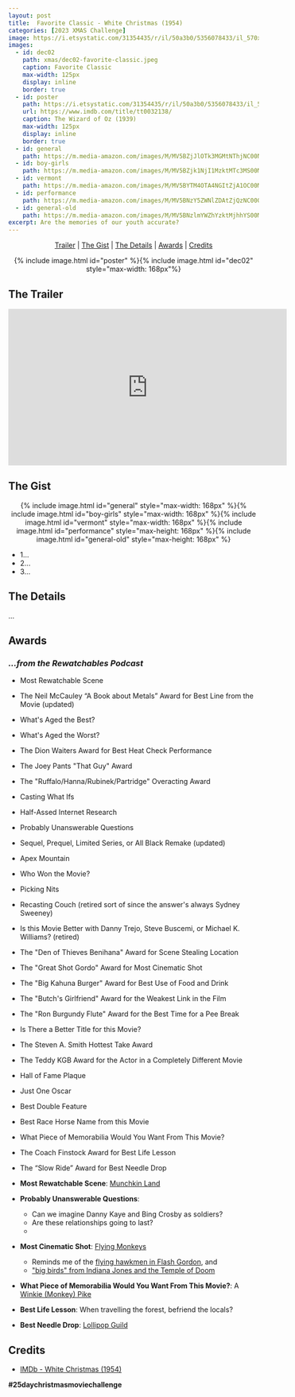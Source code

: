 ```yaml
---
layout: post
title:  Favorite Classic - White Christmas (1954)
categories: [2023 XMAS Challenge]
image: https://i.etsystatic.com/31354435/r/il/50a3b0/5356078433/il_570xN.5356078433_ml1j.jpg
images:
  - id: dec02
    path: xmas/dec02-favorite-classic.jpeg
    caption: Favorite Classic
    max-width: 125px
    display: inline
    border: true
  - id: poster
    path: https://i.etsystatic.com/31354435/r/il/50a3b0/5356078433/il_570xN.5356078433_ml1j.jpg
    url: https://www.imdb.com/title/tt0032138/
    caption: The Wizard of Oz (1939)
    max-width: 125px
    display: inline
    border: true
  - id: general
    path: https://m.media-amazon.com/images/M/MV5BZjJlOTk3MGMtNThjNC00NTNiLTllZDMtYzEyZjYxNWJhNzMxXkEyXkFqcGdeQXVyMTI3MDk3MzQ@._V1_FMjpg_UX1216_.jpg
  - id: boy-girls
    path: https://m.media-amazon.com/images/M/MV5BZjk1NjI1MzktMTc3MS00MjNkLTg5MDQtMTk2MWNiYWQ1MTM3XkEyXkFqcGdeQXVyOTc5MDI5NjE@._V1_FMjpg_UX1920_.jpg
  - id: vermont
    path: https://m.media-amazon.com/images/M/MV5BYTM4OTA4NGItZjA1OC00MTg4LWFhNmQtZTg2NjkxOTIyYjRiXkEyXkFqcGdeQXVyOTc5MDI5NjE@._V1_FMjpg_UX1920_.jpg
  - id: performance
    path: https://m.media-amazon.com/images/M/MV5BNzY5ZWNlZDAtZjQzNC00ODIwLWI5YzktNmI2YjMwYWJkNjhlXkEyXkFqcGdeQXVyOTc5MDI5NjE@._V1_FMjpg_UX1920_.jpg
  - id: general-old
    path: https://m.media-amazon.com/images/M/MV5BNzlmYWZhYzktMjhhYS00MmVmLTgwYWItY2UwZjlkY2ZhMDIxXkEyXkFqcGdeQXVyOTc5MDI5NjE@._V1_FMjpg_UX1920_.jpg
excerpt: Are the memories of our youth accurate?
---
```


<div style="text-align: center">
  <p><a href="#the-trailer">Trailer</a> | <a href="#the-gist">The Gist</a> | <a href="#the-details">The Details</a> | <a href="#awards">Awards</a> | <a href="#credits">Credits</a></p>
  <p>{% include image.html id="poster" %}{% include image.html id="dec02" style="max-width: 168px"%}</p>
</div>

## The Trailer 

<div style="text-align: center">
  <iframe width="560" height="315" src="https://www.youtube.com/embed/4K2C0gcEV3Q?si=qW6vs9VK5nVT-liS" title="YouTube video player" frameborder="0" allow="accelerometer; autoplay; clipboard-write; encrypted-media; gyroscope; picture-in-picture; web-share" allowfullscreen></iframe>
</div>

## The Gist

<div style="text-align: center">
  {% include image.html id="general" style="max-width: 168px" %}{% include image.html id="boy-girls" style="max-width: 168px" %}{% include image.html id="vermont" style="max-width: 168px" %}{% include image.html id="performance" style="max-height: 168px" %}{% include image.html id="general-old" style="max-height: 168px" %}
</div>

 * 1...
 * 2...
 * 3...

## The Details

...

## Awards

### _...from the Rewatchables Podcast_

* Most Rewatchable Scene
* The Neil McCauley “A Book about Metals” Award for Best Line from the Movie (updated)
* What's Aged the Best?
* What's Aged the Worst?
* The Dion Waiters Award for Best Heat Check Performance
* The Joey Pants "That Guy" Award
* The "Ruffalo/Hanna/Rubinek/Partridge" Overacting Award
* Casting What Ifs
* Half-Assed Internet Research
* Probably Unanswerable Questions
* Sequel, Prequel, Limited Series, or All Black Remake (updated)
* Apex Mountain
* Who Won the Movie?
* Picking Nits
* Recasting Couch (retired sort of since the answer's always Sydney Sweeney)
* Is this Movie Better with Danny Trejo, Steve Buscemi, or Michael K. Williams? (retired)
* The "Den of Thieves Benihana" Award for Scene Stealing Location
* The "Great Shot Gordo" Award for Most Cinematic Shot
* The "Big Kahuna Burger" Award for Best Use of Food and Drink
* The "Butch's Girlfriend" Award for the Weakest Link in the Film
* The "Ron Burgundy Flute" Award for the Best Time for a Pee Break
* Is There a Better Title for this Movie?
* The Steven A. Smith Hottest Take Award
* The Teddy KGB Award for the Actor in a Completely Different Movie
* Hall of Fame Plaque
* Just One Oscar
* Best Double Feature
* Best Race Horse Name from this Movie
* What Piece of Memorabilia Would You Want From This Movie?
* The Coach Finstock Award for Best Life Lesson
* The “Slow Ride” Award for Best Needle Drop


* **Most Rewatchable Scene**: 
[Munchkin Land](https://www.youtube.com/watch?v=Lu8GXopcwFE)
* **Probably Unanswerable Questions**: 
  * Can we imagine Danny Kaye and Bing Crosby as soldiers?
  * Are these relationships going to last?
  * 
* **Most Cinematic Shot**: 
[Flying Monkeys](https://youtu.be/SESI19h4wDo?si=tWwcJuluNIPocNJY)
  * Reminds me of the [flying hawkmen in Flash Gordon](https://youtu.be/UVcAFtQ-bAQ?si=fBKr1c9Qcr35Chh9), and
  * ["big birds" from Indiana Jones and the Temple of Doom](https://youtu.be/OphHU1W9umw?si=ech8Lgn9_6oNjAlX)
* **What Piece of Memorabilia Would You Want From This Movie?**: 
A [Winkie (Monkey) Pike](https://www.youtube.com/watch?v=PZsAX8Dq838)
* **Best Life Lesson**: 
When travelling the forest, befriend the locals?
* **Best Needle Drop**: 
[Lollipop Guild](https://www.youtube.com/watch?v=XBsf8qsxs2M)

## Credits

* [IMDb - White Christmas (1954)](https://www.imdb.com/title/tt0032138/)


**#25daychristmasmoviechallenge**
